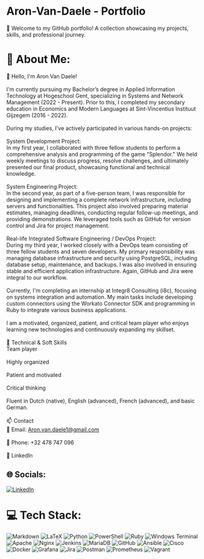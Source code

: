 # Aron-Van-Daele - Portfolio

📌 Welcome to my GitHub portfolio! A collection showcasing my projects, skills, and professional journey.

# 💫 About Me:
👋 Hello, I'm Aron Van Daele!<br><br>I'm currently pursuing my Bachelor’s degree in Applied Information Technology at Hogeschool Gent, specializing in Systems and Network Management (2022 - Present). Prior to this, I completed my secondary education in Economics and Modern Languages at Sint-Vincentius Instituut Gijzegem (2016 - 2022).<br><br>During my studies, I've actively participated in various hands-on projects:<br><br>System Development Project:<br>In my first year, I collaborated with three fellow students to perform a comprehensive analysis and programming of the game "Splendor." We held weekly meetings to discuss progress, resolve challenges, and ultimately presented our final product, showcasing functional and technical knowledge.<br><br>System Engineering Project:<br>In the second year, as part of a five-person team, I was responsible for designing and implementing a complete network infrastructure, including servers and functionalities. This project also involved preparing material estimates, managing deadlines, conducting regular follow-up meetings, and providing demonstrations. We leveraged tools such as GitHub for version control and Jira for project management.<br><br>Real-life Integrated Software Engineering / DevOps Project:<br>During my third year, I worked closely with a DevOps team consisting of three fellow students and seven developers. My primary responsibility was managing database infrastructure and security using PostgreSQL, including database setup, maintenance, and backups. I was also involved in ensuring stable and efficient application infrastructure. Again, GitHub and Jira were integral to our workflow.<br><br>Currently, I'm completing an internship at Integr8 Consulting (i8c), focusing on systems integration and automation. My main tasks include developing custom connectors using the Workato Connector SDK and programming in Ruby to integrate various business applications.<br><br>I am a motivated, organized, patient, and critical team player who enjoys learning new technologies and continuously expanding my skillset.<br><br>📌 Technical & Soft Skills<br>Team player<br><br>Highly organized<br><br>Patient and motivated<br><br>Critical thinking<br><br>Fluent in Dutch (native), English (advanced), French (advanced), and basic German.<br><br>📫 Contact<br>📧 Email: Aron.van.daele1@gmail.com<br><br>📱 Phone: +32 478 747 096<br><br>🔗 LinkedIn


## 🌐 Socials:
[![LinkedIn](https://img.shields.io/badge/LinkedIn-%230077B5.svg?logo=linkedin&logoColor=white)](https://www.linkedin.com/in/aron-van-daele-612a16301) 

# 💻 Tech Stack:
![Markdown](https://img.shields.io/badge/markdown-%23000000.svg?style=for-the-badge&logo=markdown&logoColor=white) ![LaTeX](https://img.shields.io/badge/latex-%23008080.svg?style=for-the-badge&logo=latex&logoColor=white) ![Python](https://img.shields.io/badge/python-3670A0?style=for-the-badge&logo=python&logoColor=ffdd54) ![PowerShell](https://img.shields.io/badge/PowerShell-%235391FE.svg?style=for-the-badge&logo=powershell&logoColor=white) ![Ruby](https://img.shields.io/badge/ruby-%23CC342D.svg?style=for-the-badge&logo=ruby&logoColor=white) ![Windows Terminal](https://img.shields.io/badge/Windows%20Terminal-%234D4D4D.svg?style=for-the-badge&logo=windows-terminal&logoColor=white) ![Apache](https://img.shields.io/badge/apache-%23D42029.svg?style=for-the-badge&logo=apache&logoColor=white) ![Nginx](https://img.shields.io/badge/nginx-%23009639.svg?style=for-the-badge&logo=nginx&logoColor=white) ![Jenkins](https://img.shields.io/badge/jenkins-%232C5263.svg?style=for-the-badge&logo=jenkins&logoColor=white) ![MariaDB](https://img.shields.io/badge/MariaDB-003545?style=for-the-badge&logo=mariadb&logoColor=white) ![GitHub](https://img.shields.io/badge/github-%23121011.svg?style=for-the-badge&logo=github&logoColor=white) ![Ansible](https://img.shields.io/badge/ansible-%231A1918.svg?style=for-the-badge&logo=ansible&logoColor=white) ![Cisco](https://img.shields.io/badge/cisco-%23049fd9.svg?style=for-the-badge&logo=cisco&logoColor=black) ![Docker](https://img.shields.io/badge/docker-%230db7ed.svg?style=for-the-badge&logo=docker&logoColor=white) ![Grafana](https://img.shields.io/badge/grafana-%23F46800.svg?style=for-the-badge&logo=grafana&logoColor=white) ![Jira](https://img.shields.io/badge/jira-%230A0FFF.svg?style=for-the-badge&logo=jira&logoColor=white) ![Postman](https://img.shields.io/badge/Postman-FF6C37?style=for-the-badge&logo=postman&logoColor=white) ![Prometheus](https://img.shields.io/badge/Prometheus-E6522C?style=for-the-badge&logo=Prometheus&logoColor=white) ![Vagrant](https://img.shields.io/badge/vagrant-%231563FF.svg?style=for-the-badge&logo=vagrant&logoColor=white)
